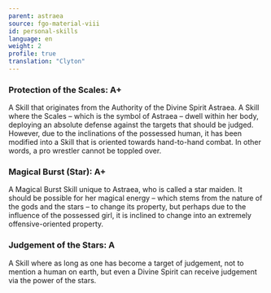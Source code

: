 ```yaml
---
parent: astraea
source: fgo-material-viii
id: personal-skills
language: en
weight: 2
profile: true
translation: "Clyton"
---
```


### Protection of the Scales: A+

A Skill that originates from the Authority of the Divine Spirit Astraea. A Skill where the Scales – which is the symbol of Astraea – dwell within her body, deploying an absolute defense against the targets that should be judged. However, due to the inclinations of the possessed human, it has been modified into a Skill that is oriented towards hand-to-hand combat. In other words, a pro wrestler cannot be toppled over.

### Magical Burst (Star): A+

A Magical Burst Skill unique to Astraea, who is called a star maiden. It should be possible for her magical energy – which stems from the nature of the gods and the stars – to change its property, but perhaps due to the influence of the possessed girl, it is inclined to change into an extremely offensive-oriented property.

### Judgement of the Stars: A

A Skill where as long as one has become a target of judgement, not to mention a human on earth, but even a Divine Spirit can receive judgement via the power of the stars.
